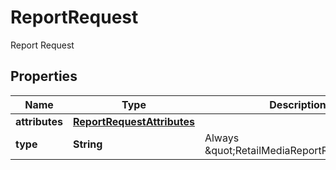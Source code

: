 

# ReportRequest

Report Request

## Properties

Name | Type | Description | Notes
------------ | ------------- | ------------- | -------------
**attributes** | [**ReportRequestAttributes**](ReportRequestAttributes.md) |  | 
**type** | **String** | Always \&quot;RetailMediaReportRequest\&quot; | 



